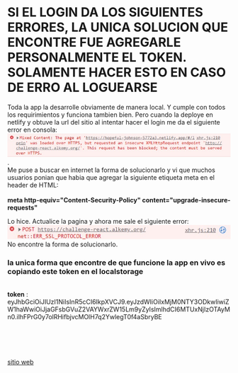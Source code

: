# SI EL LOGIN DA LOS SIGUIENTES ERRORES, LA UNICA SOLUCION QUE ENCONTRE FUE AGREGARLE PERSONALMENTE EL TOKEN. SOLAMENTE HACER ESTO EN CASO DE ERRO AL LOGUEARSE

Toda la app la desarrolle obviamente de manera local. Y cumple con todos los requirimientos y funciona tambien bien. Pero cuando la deploye en netlify y obtuve la url del sitio al intentar hacer el login me da el siguiente error en consola: \
![imagen](./errorAlkemy.jpeg).\
Me puse a buscar en internet la forma de solucionarlo y vi que muchos usuarios ponian que habia que agregar la siguiente etiqueta meta en el header de HTML:\
\
**meta http-equiv="Content-Security-Policy" content="upgrade-insecure-requests"** 

Lo hice. Actualice la pagina y ahora me sale el siguiente error:\
![imagen](./errorPost.jpeg)\
No encontre la forma de solucionarlo.


### la unica forma que encontre de que funcione la app en vivo es copiando este token en el localstorage

\
**token** : eyJhbGciOiJIUzI1NiIsInR5cCI6IkpXVCJ9.eyJzdWIiOiIxMjM0NTY3ODkwIiwiZW1haWwiOiJjaGFsbGVuZ2VAYWxrZW15Lm9yZyIsImlhdCI6MTUxNjIzOTAyMn0.ilhFPrG0y7olRHifbjvcMOlH7q2YwlegT0f4aSbryBE
\
\
\
\
\
\
[sitio web](https://hopeful-johnson-5772a3.netlify.app/#/login)


